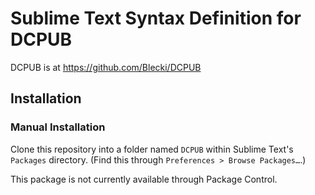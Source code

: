 # Sublime Text Syntax Definition for DCPUB

DCPUB is at https://github.com/Blecki/DCPUB

## Installation

### Manual Installation

Clone this repository into a folder named `DCPUB` within Sublime Text's `Packages` directory. (Find this through `Preferences > Browse Packages…`.)

This package is not currently available through Package Control.
